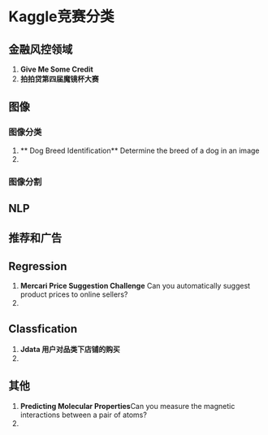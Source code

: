 # Kaggle竞赛分类

## 金融风控领域
1. **Give Me Some Credit**
2. **拍拍贷第四届魔镜杯大赛**

## 图像
### 图像分类
1. ** Dog Breed Identification** Determine the breed of a dog in an image
2. 
### 图像分割


## NLP

## 推荐和广告


## Regression
1. **Mercari Price Suggestion Challenge** Can you automatically suggest product prices to online sellers?
2. 

## Classfication
1. **Jdata 用户对品类下店铺的购买**
2. 

## 其他
1. **Predicting Molecular Properties**Can you measure the magnetic interactions between a pair of atoms?
2. 


